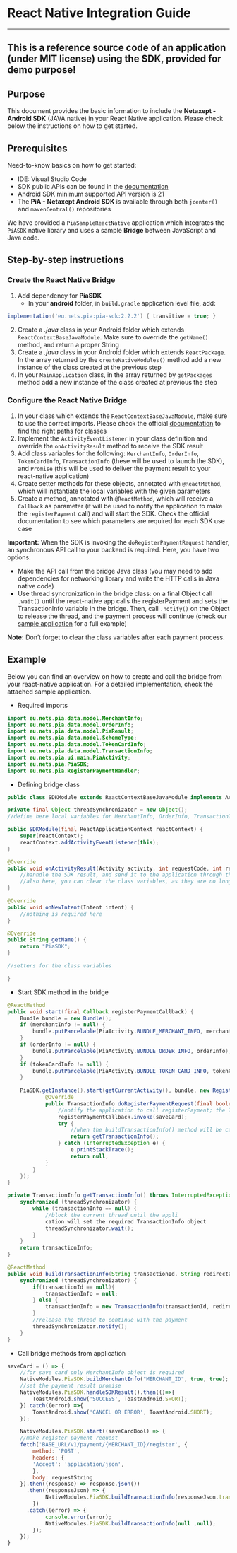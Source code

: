 ﻿# React Native Integration Guide
---
## This is a reference source code of an application (under MIT license) using the SDK, provided for demo purpose!

## Purpose
This document provides the basic information to include the **Netaxept - Android SDK** (JAVA native) in your React Native application. Please check below the instructions on how to get started.

## Prerequisites
Need-to-know basics on how to get started:
+ IDE: Visual Studio Code
+ SDK public APIs can be found in the [documentation](../documentation)
+ Android SDK minimum supported API version is 21
+ The **PiA - Netaxept Android SDK** is available through both `jcenter()` and `mavenCentral()` repositories

We have provided a `PiaSampleReactNative` application which integrates the `PiASDK` native library and uses a sample **Bridge** between JavaScript and Java code.

## Step-by-step instructions
### Create the React Native Bridge
1. Add dependency for **PiaSDK**
    + In your **android** folder, in `build.gradle` application level file, add:
```gradle
implementation('eu.nets.pia:pia-sdk:2.2.2') { transitive = true; }
```
2. Create a _.java_ class in your Android folder which extends `ReactContextBaseJavaModule`. Make sure to override the `getName()` method, and return a proper String
3. Create a _.java_ class in your Android folder which extends `ReactPackage`. In the array returned by the `createNativeModules()` method add a new instance of the class created at the previous step
4. In your `MainApplication` class, in the array returned by `getPackages` method add a new instance of the class created at previous the step

### Configure the React Native Bridge

1. In your class which extends the `ReactContextBaseJavaModule`, make sure to use the correct imports. Please check the official [documentation](../documentation) to find the right paths for classes
2. Implement the `ActivityEventListener` in your class definition and override the `onActivityResult` method to receive the SDK result
3. Add class variables for the following: `MerchantInfo`, `OrderInfo`, `TokenCardInfo`, `TransactionInfo` (these will be used to launch the SDK), and `Promise` (this will be used to deliver the payment result to your react-native application)
4. Create setter methods for these objects, annotated with `@ReactMethod`, which will instantiate the local variables with the given parameters
5. Create a method, annotated with `@ReactMethod`, which will receive a `Callback` as parameter (it will be used to notify the application to make the `registerPayment` call) and will start the SDK. Check the official documentation to see which parameters are required for each SDK use case

**Important:** When the SDK is invoking the `doRegisterPaymentRequest` handler, an synchronous API call to your backend is required. Here, you have two options:
+ Make the API call from the bridge Java class (you may need to add dependencies for networking library and write the HTTP calls in Java native code)
+ Use thread syncronization in the bridge class: on a final Object call `.wait()` until the react-native app calls the registerPayment and sets the TransactionInfo variable in the bridge. Then, call `.notify()` on the Object to release the thread, and the payment process will continue (check our [sample application](PiaSampleReactNative/) for a full example)

**Note:** Don’t forget to clear the class variables after each payment process.

## Example

Below you can find an overview on how to create and call the bridge from your react-native application. For a detailed implementation, check the attached sample application.

+ Required imports
```java
import eu.nets.pia.data.model.MerchantInfo;
import eu.nets.pia.data.model.OrderInfo;
import eu.nets.pia.data.model.PiaResult;
import eu.nets.pia.data.model.SchemeType;
import eu.nets.pia.data.model.TokenCardInfo;
import eu.nets.pia.data.model.TransactionInfo;
import eu.nets.pia.ui.main.PiaActivity;
import eu.nets.pia.PiaSDK;
import eu.nets.pia.RegisterPaymentHandler;
```

+ Defining bridge class

```java
public class SDKModule extends ReactContextBaseJavaModule implements ActivityEventListener{

private final Object threadSynchronizator = new Object();
//define here local variables for MerchantInfo, OrderInfo, TransactionInfo, Promise

public SDKModule(final ReactApplicationContext reactContext) {
    super(reactContext);
    reactContext.addActivityEventListener(this);
}

@Override
public void onActivityResult(Activity activity, int requestCode, int resultCode, Intent data) {
    //hanndle the SDK result, and send it to the application through the Promise variable
    //also here, you can clear the class variables, as they are no longer needed
}

@Override
public void onNewIntent(Intent intent) {
    //nothing is required here
}

@Override
public String getName() {
    return "PiaSDK";
}

//setters for the class variables

}
```
+ Start SDK method in the bridge

```java
@ReactMethod
public void start(final Callback registerPaymentCallback) {
    Bundle bundle = new Bundle();
    if (merchantInfo != null) {
        bundle.putParcelable(PiaActivity.BUNDLE_MERCHANT_INFO, merchantInfo);
    }
    if (orderInfo != null) {
        bundle.putParcelable(PiaActivity.BUNDLE_ORDER_INFO, orderInfo);
    }
    if (tokenCardInfo != null) {
        bundle.putParcelable(PiaActivity.BUNDLE_TOKEN_CARD_INFO, tokenCardInfo);
    }
    
    PiaSDK.getInstance().start(getCurrentActivity(), bundle, new RegisterPaymentHandler() {
            @Override
            public TransactionInfo doRegisterPaymentRequest(final boolean saveCard) {
                //notify the application to call registerPayment; the TransactionInfo will be set in the specific setter for this variable
                registerPaymentCallback.invoke(saveCard);
                try {
                    //when the buildTransactionInfo() method will be called, the thread will resume
                    return getTransactionInfo();
                } catch (InterruptedException e) {
                    e.printStackTrace();
                    return null;
            }
        }
    });
}

private TransactionInfo getTransactionInfo() throws InterruptedException {
    synchronized (threadSynchronizator) {
        while (transactionInfo == null) {
            //block the current thread until the appli
            cation will set the required TransactionInfo object
            threadSynchronizator.wait();
        }
    }
    return transactionInfo;
}

@ReactMethod
public void buildTransactionInfo(String transactionId, String redirectOK, String redirectCancel){
    synchronized (threadSynchronizator) {
        if(transactionId == null){
            transactionInfo = null;
        } else {
            transactionInfo = new TransactionInfo(transactionId, redirectOK);
        }
        //release the thread to continue with the payment
        threadSynchronizator.notify();
    }
}
```
+ Call bridge methods from application

```javascript
saveCard = () => {
    //for save card only MerchantInfo object is required
    NativeModules.PiaSDK.buildMerchantInfo("MERCHANT_ID", true, true);
    //set the payment result promise
    NativeModules.PiaSDK.handleSDKResult().then(()=>{
        ToastAndroid.show('SUCCESS', ToastAndroid.SHORT);
    }).catch((error) =>{
        ToastAndroid.show('CANCEL OR ERROR', ToastAndroid.SHORT);
    });

    NativeModules.PiaSDK.start((saveCardBool) => {
    //make register payment request
    fetch('BASE_URL/v1/payment/{MERCHANT_ID}/register', {
        method: 'POST',
        headers: {
        'Accept': 'application/json',
        },
        body: requestString
    }).then((response) => response.json())
      .then((responseJson) => {
            NativeModules.PiaSDK.buildTransactionInfo(responseJson.transactionId ,responseJson.redirectOK);
        })
      .catch((error) => {
            console.error(error);
            NativeModules.PiaSDK.buildTransactionInfo(null ,null);
        });
    });
}
```


